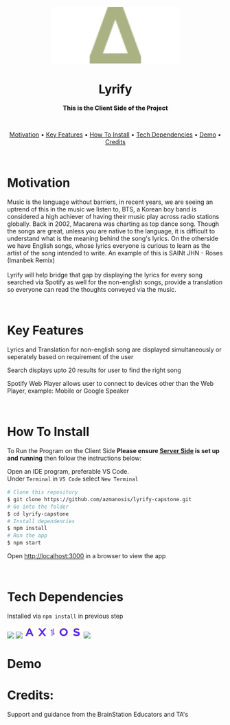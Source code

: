 <!-- logo -->

<p align="center">
    <img width='300' src='./src/assets/icons/logo.svg'>
    <h1 align="center"><strong>Lyrify</strong></h1>
</p>

<p align='center' style="font-weight:800"> This is the Client Side of the Project</p></br>

<p align='center'>
    <a href="#motivation">Motivation</a> • 
    <a href="#key-features">Key Features</a> • 
    <a href="#how-to-install">How To Install</a> • 
    <a href="#tech-dependencies">Tech Dependencies</a> • 
    <a href="#demo">Demo</a> • 
    <a href="#credits">Credits</a>
</p></br>

# Motivation

<p>Music is the language without barriers, in recent years, we are seeing an uptrend of this in the music we listen to, BTS, a Korean boy band is considered a high achiever of having their music play across radio stations globally. Back in 2002, Macarena was charting as top dance song. Though the songs are great, unless you are native to the language, it is difficult to understand what is the meaning behind the song's lyrics. On the otherside we have English songs, whose lyrics everyone is curious to learn as the artist of the song intended to write. An example of this is SAINt JHN - Roses (Imanbek Remix)</br></br>Lyrify will help bridge that gap by displaying the lyrics for every song searched via Spotify as well for the non-english songs, provide a translation so everyone can read the thoughts conveyed via the music.</p></br>

# Key Features

<p> Lyrics and Translation for non-english song are displayed simultaneously or seperately based on requirement of the user</p>
<p>Search displays upto 20 results for user to find the right song</p>
<p> Spotify Web Player allows user to connect to devices other than the Web Player, example: Mobile or Google Speaker</p></br>

# How To Install

To Run the Program on the Client Side <strong>Please ensure [Server Side](https://github.com/azmanosis/lyrify-capstone-api) is set up and running</strong> then follow the instructions below:

Open an IDE program, preferable VS Code.</br>Under `Terminal` in `VS Code` select `New Terminal`

```bash
# Clone this repository
$ git clone https://github.com/azmanosis/lyrify-capstone.git
# Go into the folder
$ cd lyrify-capstone
# Install dependencies
$ npm install
# Run the app
$ npm start
```

<p>Open <a href="http://localhost:3000">http://localhost:3000</a> in a browser to view the app</p></br>

# Tech Dependencies

Installed via `npm install` in previous step</br>

<a href="https://reactjs.org/" target="_blank" rel="noreferrer"><img src="https://logos-download.com/wp-content/uploads/2016/09/React_logo_wordmark.png" height="30"/></a>
<a href="https://reactrouter.com/en/main" target="_blank" rel="noreferrer"><img src="https://reactrouter.com/_brand/react-router-color.png" height="30"/></a>
<a href="https://axios-http.com/docs/intro" target="_blank" rel="noreferrer"><img src="https://raw.githubusercontent.com/axios/axios/v1.x/test/unit/adapters/axios.png" height="30"/></a>
<a href="https://sass-lang.com/" target="_blank" rel="noreferrer"><img src="https://logos-download.com/wp-content/uploads/2016/09/Sass_logo.png" height="30"/></a>

# Demo

# Credits:

<p>Support and guidance from the BrainStation Educators and TA's</p>
